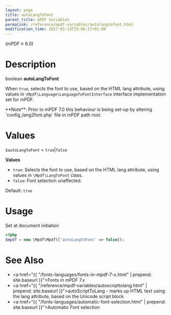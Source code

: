 ```yaml
---
layout: page
title: autoLangToFont
parent_title: mPDF Variables
permalink: /reference/mpdf-variables/autolangtofont.html
modification_time: 2017-03-13T15:06:17+01:00
---
```


(mPDF &ge; 6.0)

# Description

boolean **autoLangToFont**

When `true`, selects the font to use, based on the HTML lang attribute,
using values in `\Mpdf\Language\LanguageToFontInterface` interface implementation set for mPDF.

<div class="alert alert-info" role="alert" markdown="1">
  **Note**: Prior to mPDF 7.0 this behaviour is being set-up by altering `config_lang2font.php` file in mPDF path root.
</div>

# Values

`$autoLangToFont` = `true`\|`false`

**Values**

* `true`: Selects the font to use, based on
  the HTML lang attribute, using values in `\Mpdf\LangToFont` class.
* `false`: Font selection unaffected.

Default: `true`

# Usage

Set at document initiation
```php
<?php
$mpdf = new \Mpdf\Mpdf(['autoLangToFont' => false]);

```

# See Also

- <a href="{{ "/fonts-languages/fonts-in-mpdf-7-x.html" | prepend: site.baseurl }}">Fonts in mPDF 7.x</a>
- <a href="{{ "/reference/mpdf-variables/autoscripttolang.html" | prepend: site.baseurl }}">autoScriptToLang</a> - marks up HTML text using the lang attribute, based on the Unicode script block
- <a href="{{ "/fonts-languages/automatic-font-selection.html" | prepend: site.baseurl }}">Automatic Font selection</a>

